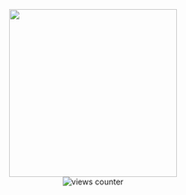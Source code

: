<div id="header" align="center">
  <img src="https://media.giphy.com/media/SUcApSWjPwQMARvcM8/giphy.gif" width="300" align="center"/>
</div>
<div align="center"><img src="https://komarev.com/ghpvc/?username=Sakurai-exe&style=flat-square&color=blue" alt="views counter"/></div>


